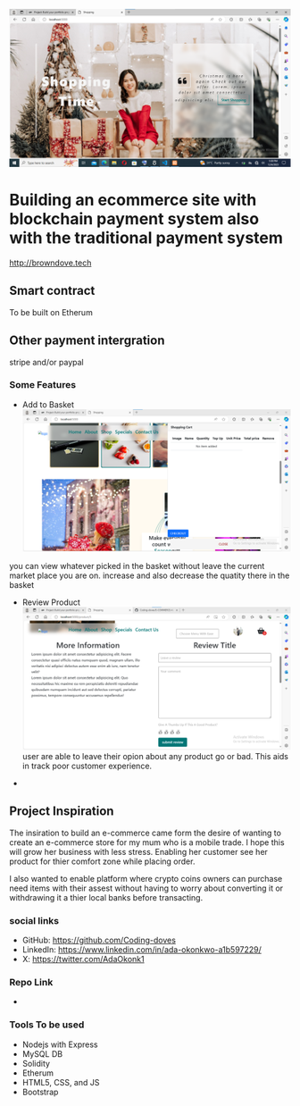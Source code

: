 ![index page](image-1.png)
# Building an ecommerce site with blockchain payment system also with the traditional payment system
http://browndove.tech

## Smart contract
To be built on Etherum
## Other payment intergration
stripe and/or paypal
### Some Features
- Add to Basket
![basket](image-2.png)

you can view whatever picked in the basket without leave the current market place you are on. increase and also decrease the quatity there in the basket 

- Review Product
![review](image-3.png)
user are able to leave their opion about any product go or bad. This aids in track poor customer experience.

- 

## Project Inspiration
The insiration to build an e-commerce came form the desire of wanting to create an e-commerce store for my mum who is a mobile trade. I hope this will grow her business with less stress. Enabling her customer see her product for thier comfort zone while placing order.

I also wanted to enable platform where crypto coins owners can purchase need items with their assest without having to worry about converting it or withdrawing it a thier local banks before transacting. 

### social links
- GitHub: https://github.com/Coding-doves
- LinkedIn: https://www.linkedin.com/in/ada-okonkwo-a1b597229/
- X: https://twitter.com/AdaOkonk1

### Repo Link
- 
### Tools To be  used

- Nodejs with Express
- MySQL DB
- Solidity
- Etherum
- HTML5, CSS, and JS
- Bootstrap

